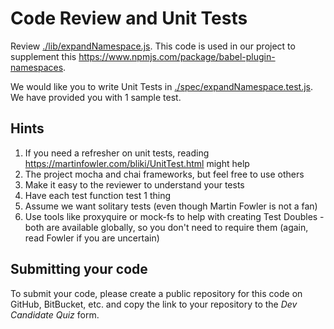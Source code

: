 # Code Review and Unit Tests

Review [./lib/expandNamespace.js](./lib/expandNamespace.js). This code is used in our project to supplement this https://www.npmjs.com/package/babel-plugin-namespaces.

We would like you to write Unit Tests in [./spec/expandNamespace.test.js](./spec/expandNamespace.test.js). We have provided you with 1 sample test.

## Hints

1.  If you need a refresher on unit tests, reading https://martinfowler.com/bliki/UnitTest.html might help
1.  The project mocha and chai frameworks, but feel free to use others
1.  Make it easy to the reviewer to understand your tests
1.  Have each test function test 1 thing
1.  Assume we want solitary tests (even though Martin Fowler is not a fan)
1.  Use tools like proxyquire or mock-fs to help with creating Test Doubles - both are available globally, so you don't need to require them (again, read Fowler if you are uncertain)

## Submitting your code

To submit your code, please create a public repository for this code on GitHub, BitBucket, etc. and copy the link to your repository to the _Dev Candidate Quiz_ form.
